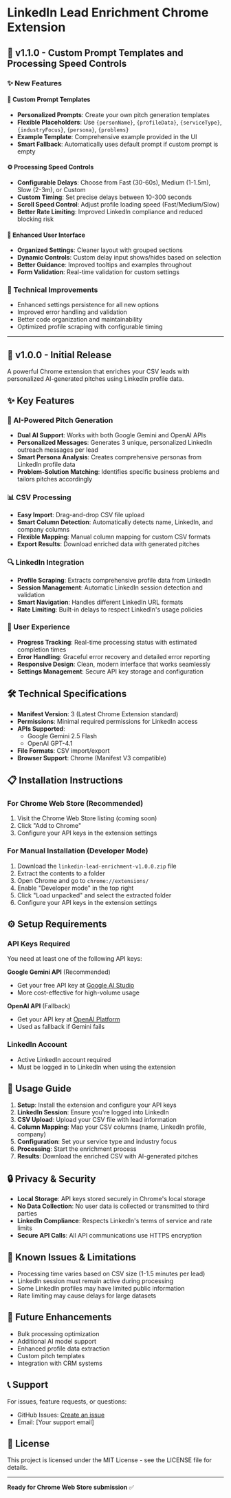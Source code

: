 # LinkedIn Lead Enrichment Chrome Extension

## 🚀 v1.1.0 - Custom Prompt Templates and Processing Speed Controls

### ✨ New Features

#### 🎯 Custom Prompt Templates
- **Personalized Prompts**: Create your own pitch generation templates
- **Flexible Placeholders**: Use `{personName}`, `{profileData}`, `{serviceType}`, `{industryFocus}`, `{persona}`, `{problems}`
- **Example Template**: Comprehensive example provided in the UI
- **Smart Fallback**: Automatically uses default prompt if custom prompt is empty

#### ⚙️ Processing Speed Controls
- **Configurable Delays**: Choose from Fast (30-60s), Medium (1-1.5m), Slow (2-3m), or Custom
- **Custom Timing**: Set precise delays between 10-300 seconds
- **Scroll Speed Control**: Adjust profile loading speed (Fast/Medium/Slow)
- **Better Rate Limiting**: Improved LinkedIn compliance and reduced blocking risk

#### 🎨 Enhanced User Interface
- **Organized Settings**: Cleaner layout with grouped sections
- **Dynamic Controls**: Custom delay input shows/hides based on selection
- **Better Guidance**: Improved tooltips and examples throughout
- **Form Validation**: Real-time validation for custom settings

### 🔧 Technical Improvements
- Enhanced settings persistence for all new options
- Improved error handling and validation
- Better code organization and maintainability
- Optimized profile scraping with configurable timing

---

## 🚀 v1.0.0 - Initial Release

A powerful Chrome extension that enriches your CSV leads with personalized AI-generated pitches using LinkedIn profile data.

## ✨ Key Features

### 🤖 AI-Powered Pitch Generation
- **Dual AI Support**: Works with both Google Gemini and OpenAI APIs
- **Personalized Messages**: Generates 3 unique, personalized LinkedIn outreach messages per lead
- **Smart Persona Analysis**: Creates comprehensive personas from LinkedIn profile data
- **Problem-Solution Matching**: Identifies specific business problems and tailors pitches accordingly

### 📊 CSV Processing
- **Easy Import**: Drag-and-drop CSV file upload
- **Smart Column Detection**: Automatically detects name, LinkedIn, and company columns
- **Flexible Mapping**: Manual column mapping for custom CSV formats
- **Export Results**: Download enriched data with generated pitches

### 🔍 LinkedIn Integration
- **Profile Scraping**: Extracts comprehensive profile data from LinkedIn
- **Session Management**: Automatic LinkedIn session detection and validation
- **Smart Navigation**: Handles different LinkedIn URL formats
- **Rate Limiting**: Built-in delays to respect LinkedIn's usage policies

### 🎯 User Experience
- **Progress Tracking**: Real-time processing status with estimated completion times
- **Error Handling**: Graceful error recovery and detailed error reporting
- **Responsive Design**: Clean, modern interface that works seamlessly
- **Settings Management**: Secure API key storage and configuration

## 🛠️ Technical Specifications

- **Manifest Version**: 3 (Latest Chrome Extension standard)
- **Permissions**: Minimal required permissions for LinkedIn access
- **APIs Supported**: 
  - Google Gemini 2.5 Flash
  - OpenAI GPT-4.1
- **File Formats**: CSV import/export
- **Browser Support**: Chrome (Manifest V3 compatible)

## 📋 Installation Instructions

### For Chrome Web Store (Recommended)
1. Visit the Chrome Web Store listing (coming soon)
2. Click "Add to Chrome"
3. Configure your API keys in the extension settings

### For Manual Installation (Developer Mode)
1. Download the `linkedin-lead-enrichment-v1.0.0.zip` file
2. Extract the contents to a folder
3. Open Chrome and go to `chrome://extensions/`
4. Enable "Developer mode" in the top right
5. Click "Load unpacked" and select the extracted folder
6. Configure your API keys in the extension settings

## ⚙️ Setup Requirements

### API Keys Required
You need at least one of the following API keys:

**Google Gemini API** (Recommended)
- Get your free API key at [Google AI Studio](https://aistudio.google.com/)
- More cost-effective for high-volume usage

**OpenAI API** (Fallback)
- Get your API key at [OpenAI Platform](https://platform.openai.com/)
- Used as fallback if Gemini fails

### LinkedIn Account
- Active LinkedIn account required
- Must be logged in to LinkedIn when using the extension

## 🚦 Usage Guide

1. **Setup**: Install the extension and configure your API keys
2. **LinkedIn Session**: Ensure you're logged into LinkedIn
3. **CSV Upload**: Upload your CSV file with lead information
4. **Column Mapping**: Map your CSV columns (name, LinkedIn profile, company)
5. **Configuration**: Set your service type and industry focus
6. **Processing**: Start the enrichment process
7. **Results**: Download the enriched CSV with AI-generated pitches

## 🔒 Privacy & Security

- **Local Storage**: API keys stored securely in Chrome's local storage
- **No Data Collection**: No user data is collected or transmitted to third parties
- **LinkedIn Compliance**: Respects LinkedIn's terms of service and rate limits
- **Secure API Calls**: All API communications use HTTPS encryption

## 🐛 Known Issues & Limitations

- Processing time varies based on CSV size (1-1.5 minutes per lead)
- LinkedIn session must remain active during processing
- Some LinkedIn profiles may have limited public information
- Rate limiting may cause delays for large datasets

## 🔄 Future Enhancements

- Bulk processing optimization
- Additional AI model support
- Enhanced profile data extraction
- Custom pitch templates
- Integration with CRM systems

## 📞 Support

For issues, feature requests, or questions:
- GitHub Issues: [Create an issue](https://github.com/emmanuelallan/linkedin-lead-enrichment-chrome/issues)
- Email: [Your support email]

## 📄 License

This project is licensed under the MIT License - see the LICENSE file for details.

---

**Ready for Chrome Web Store submission** ✅